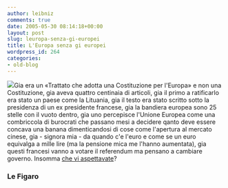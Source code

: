 ```yaml
---
author: leibniz
comments: true
date: 2005-05-30 08:14:18+00:00
layout: post
slug: leuropa-senza-gi-europei
title: L'Europa senza gi europei
wordpress_id: 264
categories:
- old-blog
---
```


![](http://www.lefigaro.fr/photos/GRE01538_1.jpg?093806)Gia
era un «Trattato che adotta una Costituzione per l'Europa» e non una
Costituzione, gia aveva quattro centinaia di articoli, gia il primo a
ratificarlo era stato un paese come la Lituania, gia il testo era stato
scritto sotto la presidenza di un ex presidente francese, gia la
bandiera europea sono 25 stelle con il vuoto dentro, gia uno percepisce
l'Unione Europea come una combriccola di burocrati che passano mesi a
decidere qanto deve essere concava una banana dimenticandosi di cose
come l'apertura al mercato cinese, gia - signora mia - da quando c'e
l'euro e come se un euro equivalga a mille lire (ma la pensione mica me
l'hanno aumentata),  gia questi francesi vanno a votare il
referendum ma pensano a cambiare governo. Insomma [che vi aspettavate](http://www.lefigaro.fr/referendum/)?  



### Le Figaro
